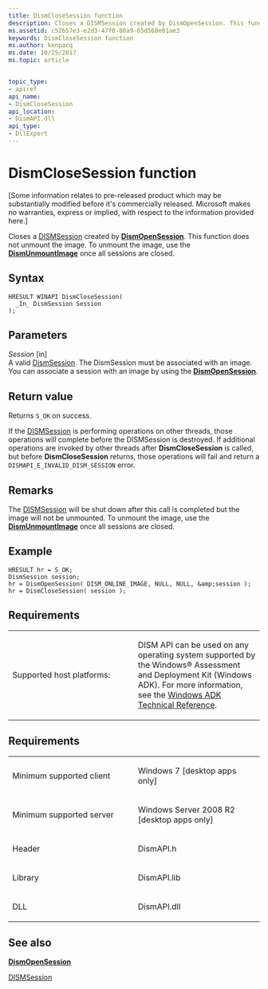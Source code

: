 ```yaml
---
title: DismCloseSession function
description: Closes a DISMSession created by DismOpenSession. This function does not unmount the image. To unmount the image, use the DismUnmountImage once all sessions are closed.
ms.assetid: c52b57e3-e2d3-47f0-80a9-65d568e01ae3
keywords: DismCloseSession function
ms.author: kenpacq
ms.date: 10/25/2017
ms.topic: article


topic_type: 
- apiref
api_name: 
- DismCloseSession
api_location: 
- DismAPI.dll
api_type: 
- DllExport
---
```


# DismCloseSession function


\[Some information relates to pre-released product which may be substantially modified before it's commercially released. Microsoft makes no warranties, express or implied, with respect to the information provided here.\]

Closes a [DISMSession](dismsession.md) created by [**DismOpenSession**](dismopensession-function.md). This function does not unmount the image. To unmount the image, use the [**DismUnmountImage**](dismunmountimage-function.md) once all sessions are closed.

Syntax
---

```
HRESULT WINAPI DismCloseSession(
  _In_ DismSession Session
);
```

Parameters
-------

*Session* \[in\]  
A valid [DismSession](dismsession.md). The DismSession must be associated with an image. You can associate a session with an image by using the [**DismOpenSession**](dismopensession-function.md).

Return value
---------

Returns `S_OK` on success.

If the [DISMSession](dismsession.md) is performing operations on other threads, those operations will complete before the DISMSession is destroyed. If additional operations are invoked by other threads after **DismCloseSession** is called, but before **DismCloseSession** returns, those operations will fail and return a `DISMAPI_E_INVALID_DISM_SESSION` error.

## <span id="Remarks"></span><span id="remarks"></span><span id="REMARKS"></span>Remarks


The [DISMSession](dismsession.md) will be shut down after this call is completed but the image will not be unmounted. To unmount the image, use the [**DismUnmountImage**](dismunmountimage-function.md) once all sessions are closed.

## <span id="Example"></span><span id="example"></span><span id="EXAMPLE"></span>Example


```
HRESULT hr = S_OK; 
DismSession session; 
hr = DismOpenSession( DISM_ONLINE_IMAGE, NULL, NULL, &amp;session ); 
hr = DismCloseSession( session );
```

## <span id="Requirements"></span><span id="requirements"></span><span id="REQUIREMENTS"></span>Requirements


<table>
<colgroup>
<col width="50%" />
<col width="50%" />
</colgroup>
<tbody>
<tr class="odd">
<td><p>Supported host platforms:</p></td>
<td><p>DISM API can be used on any operating system supported by the Windows® Assessment and Deployment Kit (Windows ADK). For more information, see the <a href="http://go.microsoft.com/fwlink/?LinkId=206587" data-raw-source="[Windows ADK Technical Reference](http://go.microsoft.com/fwlink/?LinkId=206587)">Windows ADK Technical Reference</a>.</p></td>
</tr>
</tbody>
</table>

 

Requirements
---------

<table>
<colgroup>
<col width="50%" />
<col width="50%" />
</colgroup>
<tbody>
<tr class="odd">
<td><p>Minimum supported client</p></td>
<td><p>Windows 7 [desktop apps only]</p></td>
</tr>
<tr class="even">
<td><p>Minimum supported server</p></td>
<td><p>Windows Server 2008 R2 [desktop apps only]</p></td>
</tr>
<tr class="odd">
<td><p>Header</p></td>
<td>DismAPI.h</td>
</tr>
<tr class="even">
<td><p>Library</p></td>
<td>DismAPI.lib</td>
</tr>
<tr class="odd">
<td><p>DLL</p></td>
<td>DismAPI.dll</td>
</tr>
</tbody>
</table>

## <span id="see_also"></span>See also


[**DismOpenSession**](dismopensession-function.md)

[DISMSession](dismsession.md)

 

 




